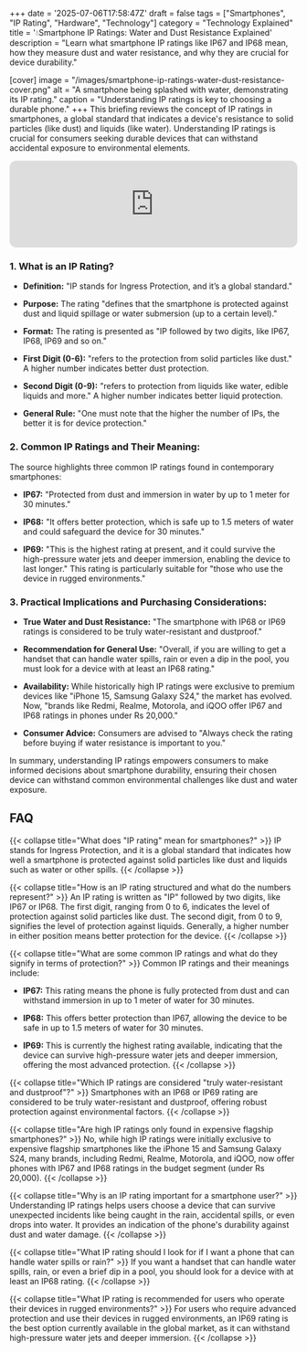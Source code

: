 +++
date = '2025-07-06T17:58:47Z'
draft = false
tags = ["Smartphones", "IP Rating", "Hardware", "Technology"]
category = "Technology Explained"
title = '💧Smartphone IP Ratings: Water and Dust Resistance Explained'
description = "Learn what smartphone IP ratings like IP67 and IP68 mean, how they measure dust and water resistance, and why they are crucial for device durability."

[cover]
  image = "/images/smartphone-ip-ratings-water-dust-resistance-cover.png"
  alt = "A smartphone being splashed with water, demonstrating its IP rating."
  caption = "Understanding IP ratings is key to choosing a durable phone."
+++
This briefing reviews the concept of IP ratings in smartphones, a global standard that indicates a device's resistance to solid particles (like dust) and liquids (like water). Understanding IP ratings is crucial for consumers seeking durable devices that can withstand accidental exposure to environmental elements.
<iframe style="border-radius:12px" src="https://open.spotify.com/embed/episode/3LKxAHLzXyr8UWM2GOie9Z?utm_source=generator" width="100%" height="152" frameBorder="0" allowfullscreen="" allow="autoplay; clipboard-write; encrypted-media; fullscreen; picture-in-picture" loading="lazy"></iframe>

### 1\. What is an IP Rating?

*   **Definition:** "IP stands for Ingress Protection, and it’s a global standard."
    
*   **Purpose:** The rating "defines that the smartphone is protected against dust and liquid spillage or water submersion (up to a certain level)."
    
*   **Format:** The rating is presented as "IP followed by two digits, like IP67, IP68, IP69 and so on."
    
*   **First Digit (0-6):** "refers to the protection from solid particles like dust." A higher number indicates better dust protection.
    
*   **Second Digit (0-9):** "refers to protection from liquids like water, edible liquids and more." A higher number indicates better liquid protection.
    
*   **General Rule:** "One must note that the higher the number of IPs, the better it is for device protection."
    

### 2\. Common IP Ratings and Their Meaning:

The source highlights three common IP ratings found in contemporary smartphones:

*   **IP67:** "Protected from dust and immersion in water by up to 1 meter for 30 minutes."
    
*   **IP68:** "It offers better protection, which is safe up to 1.5 meters of water and could safeguard the device for 30 minutes."
    
*   **IP69:** "This is the highest rating at present, and it could survive the high-pressure water jets and deeper immersion, enabling the device to last longer." This rating is particularly suitable for "those who use the device in rugged environments."
    

### 3\. Practical Implications and Purchasing Considerations:

*   **True Water and Dust Resistance:** "The smartphone with IP68 or IP69 ratings is considered to be truly water-resistant and dustproof."
    
*   **Recommendation for General Use:** "Overall, if you are willing to get a handset that can handle water spills, rain or even a dip in the pool, you must look for a device with at least an IP68 rating."
    
*   **Availability:** While historically high IP ratings were exclusive to premium devices like "iPhone 15, Samsung Galaxy S24," the market has evolved. Now, "brands like Redmi, Realme, Motorola, and iQOO offer IP67 and IP68 ratings in phones under Rs 20,000."
    
*   **Consumer Advice:** Consumers are advised to "Always check the rating before buying if water resistance is important to you."
    

In summary, understanding IP ratings empowers consumers to make informed decisions about smartphone durability, ensuring their chosen device can withstand common environmental challenges like dust and water exposure.

## FAQ

{{< collapse title="What does \"IP rating\" mean for smartphones?" >}}
IP stands for Ingress Protection, and it is a global standard that indicates how well a smartphone is protected against solid particles like dust and liquids such as water or other spills.
{{< /collapse >}}

{{< collapse title="How is an IP rating structured and what do the numbers represent?" >}}
An IP rating is written as "IP" followed by two digits, like IP67 or IP68. The first digit, ranging from 0 to 6, indicates the level of protection against solid particles like dust. The second digit, from 0 to 9, signifies the level of protection against liquids. Generally, a higher number in either position means better protection for the device.
{{< /collapse >}}

{{< collapse title="What are some common IP ratings and what do they signify in terms of protection?" >}}
Common IP ratings and their meanings include:

*   **IP67:** This rating means the phone is fully protected from dust and can withstand immersion in up to 1 meter of water for 30 minutes.
    
*   **IP68:** This offers better protection than IP67, allowing the device to be safe in up to 1.5 meters of water for 30 minutes.
    
*   **IP69:** This is currently the highest rating available, indicating that the device can survive high-pressure water jets and deeper immersion, offering the most advanced protection.
{{< /collapse >}}

{{< collapse title="Which IP ratings are considered \"truly water-resistant and dustproof\"?" >}}
Smartphones with an IP68 or IP69 rating are considered to be truly water-resistant and dustproof, offering robust protection against environmental factors.
{{< /collapse >}}

{{< collapse title="Are high IP ratings only found in expensive flagship smartphones?" >}}
No, while high IP ratings were initially exclusive to expensive flagship smartphones like the iPhone 15 and Samsung Galaxy S24, many brands, including Redmi, Realme, Motorola, and iQOO, now offer phones with IP67 and IP68 ratings in the budget segment (under Rs 20,000).
{{< /collapse >}}

{{< collapse title="Why is an IP rating important for a smartphone user?" >}}
Understanding IP ratings helps users choose a device that can survive unexpected incidents like being caught in the rain, accidental spills, or even drops into water. It provides an indication of the phone's durability against dust and water damage.
{{< /collapse >}}

{{< collapse title="What IP rating should I look for if I want a phone that can handle water spills or rain?" >}}
If you want a handset that can handle water spills, rain, or even a brief dip in a pool, you should look for a device with at least an IP68 rating.
{{< /collapse >}}

{{< collapse title="What IP rating is recommended for users who operate their devices in rugged environments?" >}}
For users who require advanced protection and use their devices in rugged environments, an IP69 rating is the best option currently available in the global market, as it can withstand high-pressure water jets and deeper immersion.
{{< /collapse >}}

